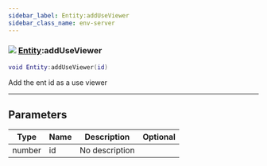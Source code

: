 ```yaml
---
sidebar_label: Entity:addUseViewer
sidebar_class_name: env-server
---
```


### ![](/img/wiki/server.png) [Entity](../entity/README.md):addUseViewer

```lua
void Entity:addUseViewer(id)
```

Add the ent id as a use viewer<br/>

-----------------
## Parameters

| Type   | Name | Description | Optional |
| ------ | ---- | ----------- | -------: |
| number | id | No description |   |
